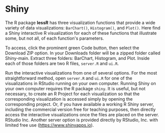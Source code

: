 # Shiny

The R package __lessR__ has three visualization functions that provide a wide variety of data visualizations: `BarChart()`, `Histogram()`, and `Plot()`. Here find a Shiny interactive R visualization for each of these functions that illustrate some, but not all, of each function's parameters. 

To access, click the prominent green Code button, then select the Download ZIP option. In your Downloads folder will be a zipped folder called Shiny-main. Extract three folders: BarChart, Histogram, and Plot. Inside each of those folders are two R files, `server.R` and `ui.R`.

Run the interactive visualizations from one of several options. For the most straightforward method, open `server.R` and `ui.R` for one of the visualizations in RStudio running on your own computer. Running Shiny on your own computer requires the R package `shiny`. It is useful, but not necessary, to create an R Project for each visualization so that the corresponding visualization is accessed simply by opening the corresponding project. Or, if you have available a working R Shiny server, including the commercial version free for teaching purposes, then directly access the interactive visualizations once the files are placed on the server. RStudio Inc. Another server option is provided directly by RStudio, Inc. with limited free use (https://www.shinyapps.io).
